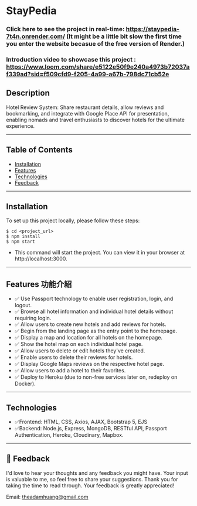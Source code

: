 # StayPedia 
### Click here to see the project in real-time: https://staypedia-7t4n.onrender.com/  (It might be a little bit slow the first time you enter the website becasue of the free version of Render.)
### Introduction video to showcase this project : https://www.loom.com/share/e5122e50f9e240a4973b72037af339ad?sid=f509cfd9-f205-4a99-a67b-798dc71cb52e



## Description
Hotel Review System: Share restaurant details, allow reviews and bookmarking, and integrate with Google Place API for presentation, enabling nomads and travel enthusiasts to discover hotels for the ultimate experience.


---
## Table of Contents

- [Installation](#installation)
- [Features](#Features)
- [Technologies](#Technologies)
- [Feedback](#Feedback)

---

## Installation 
To set up this project locally, please follow these steps:
```
$ cd <project_url>
$ npm install
$ npm start
```

* This command will start the project. You can view it in your browser at http://localhost:3000.

---

## Features 功能介紹

- ✅ Use Passport technology to enable user registration, login, and logout.
- ✅ Browse all hotel information and individual hotel details without requiring login.
- ✅ Allow users to create new hotels and add reviews for hotels.
- ✅ Begin from the landing page as the entry point to the homepage.
- ✅ Display a map and location for all hotels on the homepage.
- ✅ Show the hotel map on each individual hotel page.
- ✅ Allow users to delete or edit hotels they've created.
- ✅ Enable users to delete their reviews for hotels.
- ✅ Display Google Maps reviews on the respective hotel page.
- ✅ Allow users to add a hotel to their favorites.
- ✅ Deploy to Heroku (due to non-free services later on, redeploy on Docker).




---

## Technologies  

- ✅Frontend:  HTML, CSS, Axios, AJAX, Bootstrap 5, EJS
- ✅Backend: Node.js, Express, MongoDB, RESTful API, Passport Authentication, Heroku, Cloudinary, Mapbox. 

---
## 🩷 Feedback

I'd love to hear your thoughts and any feedback you might have. Your input is valuable to me, so feel free to share your suggestions. Thank you for taking the time to read through. Your feedback is greatly appreciated!  
  
Email: theadamhuang@gmail.com